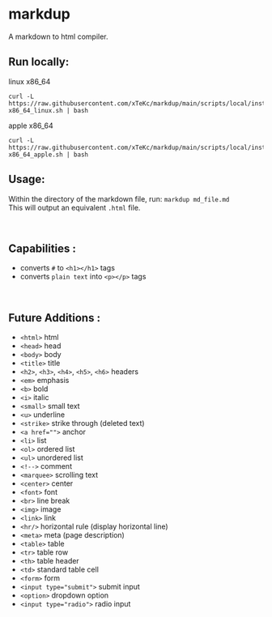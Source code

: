 # markdup
A markdown to html compiler.

<!-- ## Run with Bash:
---
```
sh <(curl https://markdup.onrender.com/sh)
```

## Run with Powershell:
---
```
iwr -useb https://markdup.onrender.com/ps | iex
``` -->

## Run locally:
linux x86_64
```
curl -L https://raw.githubusercontent.com/xTeKc/markdup/main/scripts/local/install-x86_64_linux.sh | bash
```
apple x86_64
```
curl -L https://raw.githubusercontent.com/xTeKc/markdup/main/scripts/local/install-x86_64_apple.sh | bash
``` 

## Usage:
Within the directory of the markdown file, run: `markdup md_file.md` <br>
This will output an equivalent `.html` file.

<br>

## Capabilities :
- converts `#` to `<h1></h1>` tags
- converts `plain text` into `<p></p>` tags

<br>

## Future Additions :
- `<html>` html
- `<head>` head
- `<body>` body
- `<title>` title
- `<h2>`, `<h3>`, `<h4>`, `<h5>`, `<h6>` headers
- `<em>` emphasis
- `<b>` bold
- `<i>` italic
- `<small>` small text
- `<u>` underline
- `<strike>` strike through (deleted text)
- `<a href="">` anchor
- `<li>` list
- `<ol>` ordered list
- `<ul>` unordered list
- `<!-->` comment
- `<marquee>` scrolling text
- `<center>` center
- `<font>` font
- `<br>` line break
- `<img>` image
- `<link>` link
- `<hr/>` horizontal rule (display horizontal line)
- `<meta>` meta (page description)
- `<table>` table
- `<tr>` table row
- `<th>` table header
- `<td>` standard table cell
- `<form>` form
- `<input type="submit">` submit input
- `<option>` dropdown option
- `<input type="radio">` radio input